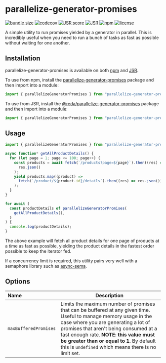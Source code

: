# parallelize-generator-promises

[![bundle size](https://pkg-size.dev/badge/bundle/553)](https://pkg-size.dev/parallelize-generator-promises)
[![codecov](https://codecov.io/gh/redabacha/parallelize-generator-promises/graph/badge.svg?token=43rmo14Sa3)](https://codecov.io/gh/redabacha/parallelize-generator-promises)
[![JSR score](https://jsr.io/badges/@reda/parallelize-generator-promises/score)](https://jsr.io/@reda/parallelize-generator-promises/score)
[![JSR](https://jsr.io/badges/@reda/parallelize-generator-promises)](https://jsr.io/@reda/parallelize-generator-promises)
[![npm](https://shields.io/npm/v/parallelize-generator-promises)](https://www.npmjs.com/package/parallelize-generator-promises)
[![license](https://shields.io/github/license/redabacha/parallelize-generator-promises)](https://github.com/redabacha/parallelize-generator-promises/blob/main/LICENSE)

A simple utility to run promises yielded by a generator in parallel. This is
incredibly useful when you need to run a bunch of tasks as fast as possible
without waiting for one another.

## Installation

parallelize-generator-promises is available on both
[npm](https://www.npmjs.com/package/parallelize-generator-promises) and
[JSR](https://jsr.io/@reda/parallelize-generator-promises).

To use from npm, install the
[parallelize-generator-promises](https://www.npmjs.com/package/parallelize-generator-promises)
package and then import into a module:

```js
import { parallelizeGeneratorPromises } from "parallelize-generator-promises";
```

To use from JSR, install the
[@reda/parallelize-generator-promises](https://jsr.io/@reda/parallelize-generator-promises)
package and then import into a module:

```js
import { parallelizeGeneratorPromises } from "parallelize-generator-promises";
```

## Usage

```js
import { parallelizeGeneratorPromises } from "parallelize-generator-promises";

async function* getAllProductDetails() {
  for (let page = 1; page <= 100; page++) {
    const products = await fetch(`/products?page=${page}`).then((res) =>
      res.json()
    );
    yield products.map((product) =>
      fetch(`/product/${product.id}/details`).then((res) => res.json())
    );
  }
}

for await (
  const productDetails of parallelizeGeneratorPromises(
    getAllProductDetails(),
  )
) {
  console.log(productDetails);
}
```

The above example will fetch all product details for one page of products at a
time as fast as possible, yielding the product details in the fastest order
possible to keep the iterator fed.

If a concurrency limit is required, this utility pairs very well with a
semaphore library such as [async-sema](https://github.com/vercel/async-sema).

## Options

| Name                  | Description                                                                                                                                                                                                                                                                                                                                     |
| :-------------------- | ----------------------------------------------------------------------------------------------------------------------------------------------------------------------------------------------------------------------------------------------------------------------------------------------------------------------------------------------- |
| `maxBufferedPromises` | Limits the maximum number of promises that can be buffered at any given time. Useful to manage memory usage in the case where you are generating a lot of promises that aren't being consumed at a fast enough rate. **NOTE: this value must be greater than or equal to 1.** By default this is `undefined` which means there is no limit set. |
